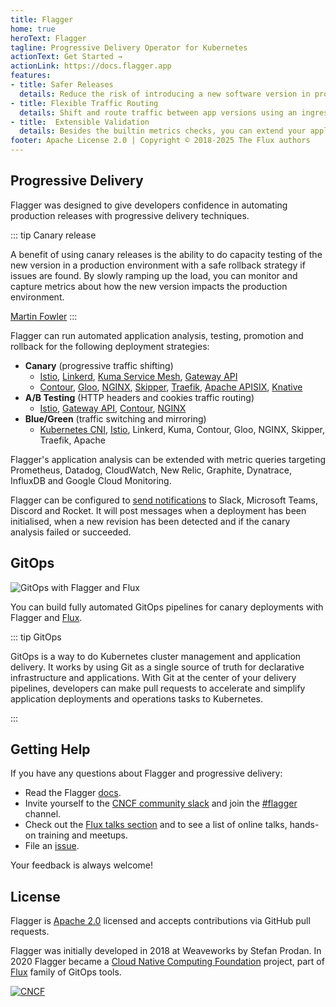 ```yaml
---
title: Flagger
home: true
heroText: Flagger
tagline: Progressive Delivery Operator for Kubernetes
actionText: Get Started →
actionLink: https://docs.flagger.app
features:
- title: Safer Releases
  details: Reduce the risk of introducing a new software version in production by gradually shifting traffic to the new version while measuring metrics like HTTP/gRPC request success rate and latency.
- title: Flexible Traffic Routing
  details: Shift and route traffic between app versions using an ingress controller or a service mesh compatible with Kubernetes Gateway API.
- title:  Extensible Validation
  details: Besides the builtin metrics checks, you can extend your application analysis with custom metrics and webhooks for running acceptance tests, load tests, or any other custom validation. 
footer: Apache License 2.0 | Copyright © 2018-2025 The Flux authors
---
```


## Progressive Delivery

Flagger was designed to give developers confidence in automating production releases with progressive delivery techniques. 

::: tip Canary release

A benefit of using canary releases is the ability to do capacity testing of the new version in a production environment
with a safe rollback strategy if issues are found. By slowly ramping up the load, you can monitor and capture metrics
about how the new version impacts the production environment.

[Martin Fowler](https://martinfowler.com/bliki/CanaryRelease.html)
:::

Flagger can run automated application analysis, testing, promotion and rollback for the following deployment strategies:
* **Canary** (progressive traffic shifting)
    * [Istio](https://docs.flagger.app/tutorials/istio-progressive-delivery),
      [Linkerd](https://docs.flagger.app/tutorials/linkerd-progressive-delivery),
      [Kuma Service Mesh](https://docs.flagger.app/tutorials/kuma-progressive-delivery),
      [Gateway API](https://docs.flagger.app/tutorials/gatewayapi-progressive-delivery)
    * [Contour](https://docs.flagger.app/tutorials/contour-progressive-delivery),
      [Gloo](https://docs.flagger.app/tutorials/gloo-progressive-delivery),
      [NGINX](https://docs.flagger.app/tutorials/nginx-progressive-delivery),
      [Skipper](https://docs.flagger.app/tutorials/skipper-progressive-delivery),
      [Traefik](https://docs.flagger.app/tutorials/traefik-progressive-delivery),
      [Apache APISIX](https://docs.flagger.app/tutorials/apisix-progressive-delivery),
      [Knative](https://docs.flagger.app/tutorials/knative-progressive-delivery)
* **A/B Testing** (HTTP headers and cookies traffic routing)
    * [Istio](https://docs.flagger.app/tutorials/istio-ab-testing),
      [Gateway API](https://docs.flagger.app/tutorials/gatewayapi-progressive-delivery#a-b-testing),
      [Contour](https://docs.flagger.app/tutorials/contour-progressive-delivery#a-b-testing),
      [NGINX](https://docs.flagger.app/tutorials/nginx-progressive-delivery#a-b-testing)
* **Blue/Green** (traffic switching and mirroring)
    * [Kubernetes CNI](https://docs.flagger.app/tutorials/kubernetes-blue-green),
      [Istio](https://docs.flagger.app/tutorials/istio-progressive-delivery#traffic-mirroring),
      Linkerd, Kuma, Contour, Gloo, NGINX, Skipper, Traefik, Apache 

Flagger's application analysis can be extended with metric queries targeting Prometheus, Datadog,
CloudWatch, New Relic, Graphite, Dynatrace, InfluxDB and Google Cloud Monitoring.

Flagger can be configured to [send notifications](https://docs.flagger.app/usage/alerting) to
Slack, Microsoft Teams, Discord and Rocket.
It will post messages when a deployment has been initialised,
when a new revision has been detected and if the canary analysis failed or succeeded.

## GitOps

![GitOps with Flagger and Flux](/flagger-gitops.png)

You can build fully automated GitOps pipelines for canary deployments with Flagger and
[Flux](https://github.com/fluxcd/flux2).

::: tip GitOps

GitOps is a way to do Kubernetes cluster management and application delivery.
It works by using Git as a single source of truth for declarative infrastructure and applications.
With Git at the center of your delivery pipelines, developers can make pull requests
to accelerate and simplify application deployments and operations tasks to Kubernetes.

:::

## Getting Help

If you have any questions about Flagger and progressive delivery:

* Read the Flagger [docs](https://docs.flagger.app).
* Invite yourself to the [CNCF community slack](https://slack.cncf.io/)
  and join the [#flagger](https://cloud-native.slack.com/messages/flagger/) channel.
* Check out the [Flux talks section](https://fluxcd.io/community/#talks) and to see a list of online talks,
  hands-on training and meetups.
* File an [issue](https://github.com/fluxcd/flagger/issues/new).

Your feedback is always welcome!

## License

Flagger is [Apache 2.0](https://raw.githubusercontent.com/fluxcd/flagger/main/LICENSE)
licensed and accepts contributions via GitHub pull requests.

Flagger was initially developed in 2018 at Weaveworks by Stefan Prodan.
In 2020 Flagger became a [Cloud Native Computing Foundation](https://cncf.io/) project,
part of [Flux](https://fluxcd.io) family of GitOps tools.

[![CNCF](/cncf.png)](https://cncf.io/)
